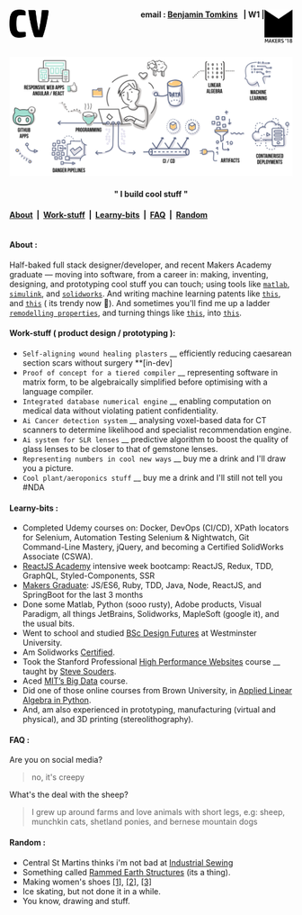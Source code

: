 <h1><a name="cv"><img align="left" src="./images/CV-3.svg" height="50"/></a><a href="https://makers.tech/"><img align="right" src="./images/logo-makers.svg" width="50"/></a></h1>
<h4 align="right">email&nbsp;:&nbsp;<a href="mailto:bentomkins@gmail.com">Benjamin Tomkins</a>&nbsp;&nbsp;&nbsp;| W1 |</h4>
<br><br>
<p align="center" ><a name="journey"><img src="./images/cv-art-3.svg" width="800"/></a></p>
<h4 align="center">" I build cool stuff "<h4>

[About](#About)&nbsp;&nbsp;|&nbsp;&nbsp;[Work-stuff](#Innovations)&nbsp;&nbsp;|&nbsp;&nbsp;[Learny-bits](#Learny-bits)&nbsp;&nbsp;|&nbsp;&nbsp;[FAQ](#FAQ)&nbsp;&nbsp;|&nbsp;&nbsp;[Random](#Random)
<br><br>
#### <a name="About"></a>About :

Half-baked full stack designer/developer, and recent Makers Academy graduate — moving into software, from a career in: making, inventing, designing, and prototyping cool stuff you can touch; using tools like <a href="https://uk.mathworks.com/products/matlab.html">`matlab`</a>, <a href="https://uk.mathworks.com/products/simulink.html">`simulink`</a>, and <a href="https://www.solidworks.com/category/3d-cad">`solidworks`</a>. And writing machine learning patents like <a href="https://patentimages.storage.googleapis.com/5a/83/c8/eb2fdf603fb63d/US20070288410A1.pdf">`this`</a>, and <a href="https://patentimages.storage.googleapis.com/41/67/07/4e40fcfb69e406/US7340060.pdf">`this`</a> ( its trendy now 🤷). And sometimes you'll find me up a ladder <a href="https://github.com/Benjamin-Tomkins/CV/blob/master/images/plastering_1.jpg">`remodelling properties`</a>, and turning things like <a href="https://github.com/Benjamin-Tomkins/CV/blob/master/images/building_1.jpg">`this`</a>, into <a href="https://github.com/Benjamin-Tomkins/CV/blob/master/images/building_2.jpg">`this`</a>.

#### <a name="Innovations"></a>Work-stuff ( product design / prototyping ):

+ `Self-aligning wound healing plasters` __ efficiently reducing caesarean section scars without surgery **[in-dev]
+ `Proof of concept for a tiered compiler` __ representing software in matrix form, to be algebraically simplified before optimising with a language compiler.
+ `Integrated database numerical engine` __ enabling computation on medical data without violating patient confidentiality.
+ `Ai Cancer detection system` __ analysing voxel-based data for CT scanners to determine likelihood and specialist recommendation engine.
+ `Ai system for SLR lenses` __ predictive algorithm to boost the quality of glass lenses to be closer to that of gemstone lenses.
+ `Representing numbers in cool new ways` __ buy me a drink and I'll draw you a picture.
+ `Cool plant/aeroponics stuff` __ buy me a drink and I'll still not tell you #NDA

#### <a name="Learny-bits"></a>Learny-bits :
+ Completed Udemy courses on: Docker, DevOps (CI/CD), XPath locators for Selenium, Automation Testing Selenium & Nightwatch, Git Command-Line Mastery, jQuery, and becoming a Certified SolidWorks Associate (CSWA).
+ <a href="https://reactjs.academy/">ReactJS Academy</a> intensive week bootcamp: ReactJS, Redux, TDD, GraphQL, Styled-Components, SSR
+ <a href="https://makers.tech/">Makers Graduate</a>: JS/ES6, Ruby, TDD, Java, Node, ReactJS, and SpringBoot for the last 3 months
+ Done some Matlab, Python (sooo rusty), Adobe products, Visual Paradigm, all things JetBrains, Solidworks, MapleSoft (google it), and the usual bits.
+ Went to school and studied <a href="https://github.com/Benjamin-Tomkins/CV/blob/master/images/degree.jpg">BSc Design Futures</a> at Westminster University.
+ Am Solidworks <a href="https://github.com/Benjamin-Tomkins/CV/blob/master/images/solidworks.png">Certified</a>.
+ Took the Stanford Professional <a href="https://github.com/Benjamin-Tomkins/CV/blob/master/images/stanford.jpg">High Performance Websites</a> course __ taught by <a href="https://stevesouders.com/about.php">Steve Souders</a>.
+ Aced <a href="https://github.com/Benjamin-Tomkins/CV/blob/master/images/big_data.png">MIT’s Big Data</a> course.
+ Did one of those online courses from Brown University, in <a href="https://github.com/Benjamin-Tomkins/CV/blob/master/images/linear_algebra.png">Applied Linear Algebra in Python</a>.
+ And, am also experienced in prototyping, manufacturing (virtual and physical), and 3D printing (stereolithography).

#### <a name="FAQ"></a>FAQ :
Are you on social media?
> no, it's creepy

What's the deal with the sheep?
> I grew up around farms and love animals with short legs, e.g: sheep, munchkin cats, shetland ponies, and bernese mountain dogs

#### <a name="Random"></a>Random :
+ Central St Martins thinks i'm not bad at <a href="https://github.com/Benjamin-Tomkins/CV/blob/master/images/sewing.jpg">Industrial Sewing</a>
+ Something called <a href="https://www.google.co.uk/search?q=rammed+earth+wall&source=lnms&tbm=isch&sa=X&ved=0ahUKEwifp7CPmt3cAhWpBcAKHQr8DlYQ_AUICigB&biw=1280&bih=703">Rammed Earth Structures</a> (its a thing).
+ Making women's shoes <a href="https://github.com/Benjamin-Tomkins/CV/blob/master/images/shoes_1.jpg">[1]</a>, <a href="https://github.com/Benjamin-Tomkins/CV/blob/master/images/shoes_2.jpg">[2]</a>, <a href="https://github.com/Benjamin-Tomkins/CV/blob/master/images/shoes_3.jpg">[3]</a>
+ Ice skating, but not done it in a while.
+ You know, drawing and stuff.
